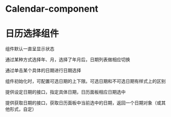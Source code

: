 # Calendar-component

# 日历选择组件
  
  组件默认一直呈显示状态
  
  通过某种方式选择年、月，选择了年月后，日期列表做相应切换
  
  通过单击某个具体的日期进行日期选择
  
  组件初始化时，可配置可选日期的上下限。可选日期和不可选日期有样式上的区别
  
  提供设定日期的接口，指定具体日期，日历面板相应日期选中
  
  提供获取日期的接口，获取日历面板中当前选中的日期，返回一个日期对象（或其他形式，自定）
  
  
